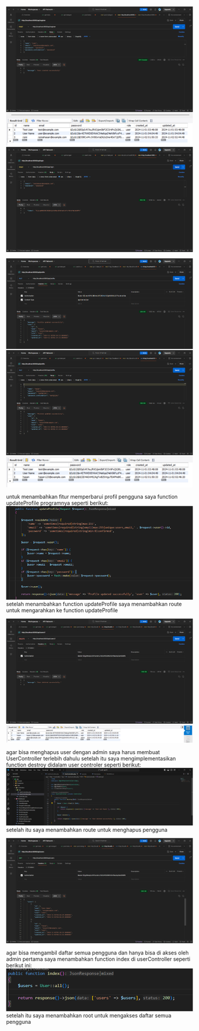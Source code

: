 
![hasil register](image.png)
![data base register](image-6.png)
![hasil login](image-2.png)


![hasil memperbarui profil pengguna tahap pertama](image-3.png)
![hasil memperbarui profil pengguna tahap kedua](image-4.png)
![hasil data base setelah memperbarui profil](image-7.png)

untuk menambahkan fitur memperbarui profil pengguna saya function updateProfile programnya seperti berikut:
![function updateProfil](image-5.png)
setelah menambahkan function updateProfile saya menambahkan route untuk mengarahkan ke function updateProfile

![hasil menghapus user dengan admin](image-8.png)
![data base setelah menghapus salah satu user](image-10.png)

agar bisa menghapus user dengan admin saya harus membuat UserController terlebih dahulu setelah itu saya mengimplementasikan function destroy didalam user controler seperti berikut:
![usercontroller](image-9.png)
setelah itu saya menambahkan route untuk menghapus pengguna

![hasil mengambil daftar semua pengguna (hanya bisa diakses oleh admin).](image-11.png)

agar bisa mengambil daftar semua pengguna dan hanya bisa di akses oleh admin pertama saya menambahkan function index di userController seperti berikut ini:
![function index pada UserController](image-12.png)
setelah itu saya menambahkan root untuk mengakses daftar semua pengguna

